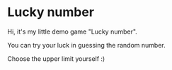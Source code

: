 # Lucky number

Hi, it's my little demo game "Lucky number". 

You can try your luck in guessing the random number.

Сhoose the upper limit yourself :) 
